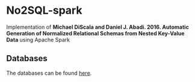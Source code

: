 # No2SQL-spark
Implementation of 
**Michael DiScala and Daniel J. Abadi. 2016. Automatic Generation of Normalized Relational Schemas from Nested Key-Value Data**
using Apache Spark

## Databases
The databases can be found [here](http://s3.amazonaws.com/discala-abadi-2016/index.html).